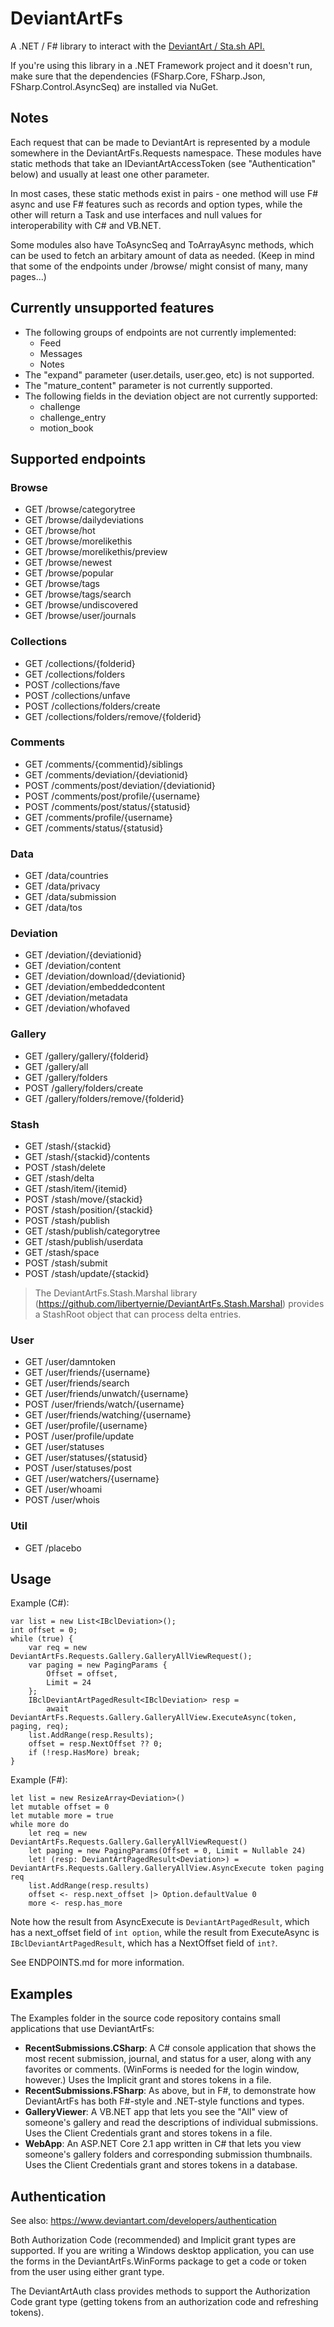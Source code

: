 # DeviantArtFs

A .NET / F# library to interact with the [DeviantArt / Sta.sh API.](https://www.deviantart.com/developers/http/v1/20160316)

If you're using this library in a .NET Framework project and it doesn't run, make sure that the dependencies (FSharp.Core, FSharp.Json, FSharp.Control.AsyncSeq) are installed via NuGet.

## Notes

Each request that can be made to DeviantArt is represented by a module
somewhere in the DeviantArtFs.Requests namespace. These modules have static
methods that take an IDeviantArtAccessToken (see "Authentication" below) and
usually at least one other parameter.

In most cases, these static methods exist in pairs - one method will use F#
async and use F# features such as records and option types, while the other
will return a Task<T> and use interfaces and null values for interoperability
with C# and VB.NET.

Some modules also have ToAsyncSeq and ToArrayAsync methods, which can be used
to fetch an arbitary amount of data as needed. (Keep in mind that some of the
endpoints under /browse/ might consist of many, many pages...)

## Currently unsupported features

* The following groups of endpoints are not currently implemented:
  * Feed
  * Messages
  * Notes
* The "expand" parameter (user.details, user.geo, etc) is not supported.
* The "mature_content" parameter is not currently supported.
* The following fields in the deviation object are not currently supported:
  * challenge
  * challenge_entry
  * motion_book

## Supported endpoints

### Browse

* GET /browse/categorytree
* GET /browse/dailydeviations
* GET /browse/hot
* GET /browse/morelikethis
* GET /browse/morelikethis/preview
* GET /browse/newest
* GET /browse/popular
* GET /browse/tags
* GET /browse/tags/search
* GET /browse/undiscovered
* GET /browse/user/journals

### Collections

* GET /collections/{folderid}
* GET /collections/folders
* POST /collections/fave
* POST /collections/unfave
* POST /collections/folders/create
* GET /collections/folders/remove/{folderid}

### Comments

* GET /comments/{commentid}/siblings
* GET /comments/deviation/{deviationid}
* POST /comments/post/deviation/{deviationid}
* POST /comments/post/profile/{username}
* POST /comments/post/status/{statusid}
* GET /comments/profile/{username}
* GET /comments/status/{statusid}

### Data

* GET /data/countries
* GET /data/privacy
* GET /data/submission
* GET /data/tos

### Deviation

* GET /deviation/{deviationid}
* GET /deviation/content
* GET /deviation/download/{deviationid}
* GET /deviation/embeddedcontent
* GET /deviation/metadata
* GET /deviation/whofaved

### Gallery

* GET /gallery/gallery/{folderid}
* GET /gallery/all
* GET /gallery/folders
* POST /gallery/folders/create
* GET /gallery/folders/remove/{folderid}

### Stash

* GET /stash/{stackid}
* GET /stash/{stackid}/contents
* POST /stash/delete
* GET /stash/delta
* GET /stash/item/{itemid}
* POST /stash/move/{stackid}
* POST /stash/position/{stackid}
* POST /stash/publish
* GET /stash/publish/categorytree
* GET /stash/publish/userdata
* GET /stash/space
* POST /stash/submit
* POST /stash/update/{stackid}

> The DeviantArtFs.Stash.Marshal library (https://github.com/libertyernie/DeviantArtFs.Stash.Marshal) provides a StashRoot object that can process delta entries.

### User

* GET /user/damntoken
* GET /user/friends/{username}
* GET /user/friends/search
* GET /user/friends/unwatch/{username}
* POST /user/friends/watch/{username}
* GET /user/friends/watching/{username}
* GET /user/profile/{username}
* POST /user/profile/update
* GET /user/statuses
* GET /user/statuses/{statusid}
* POST /user/statuses/post
* GET /user/watchers/{username}
* GET /user/whoami
* POST /user/whois

### Util

* GET /placebo

## Usage

Example (C#):

    var list = new List<IBclDeviation>();
    int offset = 0;
    while (true) {
        var req = new DeviantArtFs.Requests.Gallery.GalleryAllViewRequest();
        var paging = new PagingParams {
            Offset = offset,
            Limit = 24
        };
        IBclDeviantArtPagedResult<IBclDeviation> resp =
            await DeviantArtFs.Requests.Gallery.GalleryAllView.ExecuteAsync(token, paging, req);
        list.AddRange(resp.Results);
        offset = resp.NextOffset ?? 0;
        if (!resp.HasMore) break;
    }

Example (F#):

    let list = new ResizeArray<Deviation>()
    let mutable offset = 0
    let mutable more = true
    while more do
        let req = new DeviantArtFs.Requests.Gallery.GalleryAllViewRequest()
        let paging = new PagingParams(Offset = 0, Limit = Nullable 24)
        let! (resp: DeviantArtPagedResult<Deviation>) = DeviantArtFs.Requests.Gallery.GalleryAllView.AsyncExecute token paging req
        list.AddRange(resp.results)
        offset <- resp.next_offset |> Option.defaultValue 0
        more <- resp.has_more

Note how the result from AsyncExecute is `DeviantArtPagedResult`, which has a next_offset field of `int option`,
while the result from ExecuteAsync is `IBclDeviantArtPagedResult`, which has a NextOffset field of `int?`.

See ENDPOINTS.md for more information.

## Examples

The Examples folder in the source code repository contains small applications
that use DeviantArtFs:

* **RecentSubmissions.CSharp**: A C# console application that shows the most
  recent submission, journal, and status for a user, along with any favorites
  or comments. (WinForms is needed for the login window, however.)
  Uses the Implicit grant and stores tokens in a file.
* **RecentSubmissions.FSharp**: As above, but in F#, to demonstrate how
  DeviantArtFs has both F#-style and .NET-style functions and types.
* **GalleryViewer**: A VB.NET app that lets you see the "All" view of
  someone's gallery and read the descriptions of individual submissions.
  Uses the Client Credentials grant and stores tokens in a file.
* **WebApp**: An ASP.NET Core 2.1 app written in C# that lets you view
  someone's gallery folders and corresponding submission thumbnails.
  Uses the Client Credentials grant and stores tokens in a database.

## Authentication

See also: https://www.deviantart.com/developers/authentication

Both Authorization Code (recommended) and Implicit grant types are supported.
If you are writing a Windows desktop application, you can use the forms in the DeviantArtFs.WinForms package to get a code or token from the user using either grant type.

The DeviantArtAuth class provides methods to support the Authorization Code grant type (getting tokens from an authorization code and refreshing tokens).
